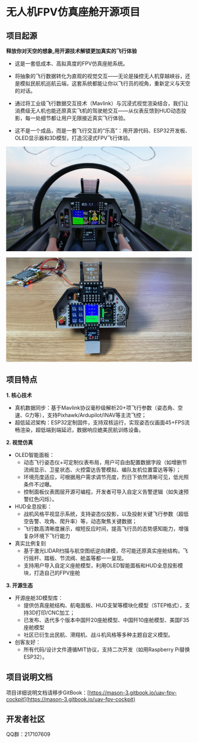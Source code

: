 # ​​无人机FPV仿真座舱开源项目​
## 项目起源​  
**释放你对天空的想象,用开源技术解锁更加真实的飞行体验​**

- 这是一套​​低成本、高拟真度的FPV仿真座舱系统​​。

- 将抽象的飞行数据转化为直观的视觉交互——无论是操控无人机穿越峡谷，还是模拟民航机巡航云端，这套系统都能让你以​​飞行员的视角​​，重新定义与天空的对话。

- 通过将工业级飞行数据交互技术（Mavlink）与沉浸式视觉渲染结合，我们让消费级无人机也能还原真实飞机的驾驶舱交互——从仪表反馈到HUD动态投影，每一处细节都让用户无限接近真实飞行体验。

- 这不是一个成品，而是一套飞行交互的“乐高”：用开源代码、ESP32开发板、OLED显示器和3D模型，打造沉浸式FPV飞行体验。
  
[![Watch the video](https://github.com/mason334/images/blob/main/%E5%B9%B3%E9%A3%9E.png)](https://youtu.be/EGba6gP0AzU)

![驾驶舱](https://raw.githubusercontent.com/mason334/images/refs/heads/main/control_panel_j10c.jpeg)



## 项目特点
**1. 核心技术​​**
  - ​​真机数据同步​​：基于Mavlink协议毫秒级解析20+项飞行参数（姿态角、空速、G力等），支持Pixhawk/Ardupilot/INAV等主流飞控；
  - 超低延迟架构​​：ESP32定制固件，支持双核运行，实现姿态仪画面45+FPS流畅渲染，超低端到端延迟，数据响应媲美民航训练设备。

**2. 视觉仿真​​**
- ​​OLED智能面板​​：
  + 动态飞行姿态仪+可定制仪表布局，用户可自由配置数据字段（如增删节流阀显示、卫星状态、火控雷达告警模拟、编队友机位置雷达等等）；
  + 环境亮度适应​​，可根据用户需求调节亮度，烈日下依然清晰可见，低光照条件不过曝。
  + 控制面板仪表图层开源可编程，开发者可导入自定义告警逻辑（如失速预警红色闪烁）。
- HUD全息投影​​：
  + 战机风格平视显示系统，支持姿态仪投影，以及投射关键飞行参数（超低空告警、攻角、爬升率）等，动态聚焦关键数据；
  + 飞行数高清晰度展示，缩短反应时间，提高飞行员的态势感知能力，增强复杂环境下飞行能力
- 真实比例复刻
  + 基于激光LIDAR扫描与航空图纸逆向建模，尽可能还原真实座舱结构，飞行摇杆、踏板、节流阀、舱盖等都一一呈现。
  + 支持用户导入自定义座舱模型，利用OLED智能面板和HUD全息投影模块，打造自己的FPV座舱
  
**​​3. 开源生态​​**
- ​​开源座舱3D模型库​​：
  + 提供仿真座舱结构、航电面板、HUD支架等模块化模型（STEP格式），支持3D打印/CNC加工；
  + 已发布、迭代多个版本中国歼20座舱模型、中国歼10座舱模型、美国F35座舱模型
  + 社区已衍生出民航、滑翔机、战斗机风格等多种主题自定义模型。
- ​​创客友好​​：
  + 所有代码/设计文件遵循MIT协议，支持二次开发（如用Raspberry Pi替换ESP32）。

## 项目说明文档

项目详细说明文档请移步GitBook：[https://mason-3.gitbook.io/uav-fpv-cockpit](https://mason-3.gitbook.io/uav-fpv-cockpit)

## 开发者社区
QQ群：217107609

